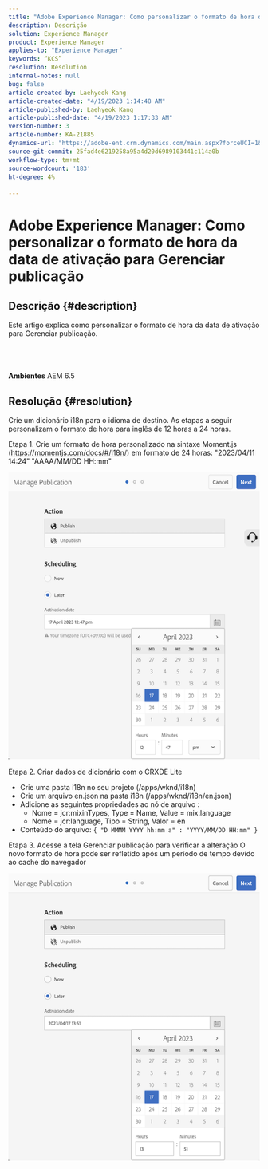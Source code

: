 ```yaml
---
title: "Adobe Experience Manager: Como personalizar o formato de hora da data de ativação para Gerenciar publicação"
description: Descrição
solution: Experience Manager
product: Experience Manager
applies-to: "Experience Manager"
keywords: “KCS”
resolution: Resolution
internal-notes: null
bug: false
article-created-by: Laehyeok Kang
article-created-date: "4/19/2023 1:14:48 AM"
article-published-by: Laehyeok Kang
article-published-date: "4/19/2023 1:17:33 AM"
version-number: 3
article-number: KA-21885
dynamics-url: "https://adobe-ent.crm.dynamics.com/main.aspx?forceUCI=1&pagetype=entityrecord&etn=knowledgearticle&id=914ea18f-4fde-ed11-a7c7-6045bd006268"
source-git-commit: 25fad4e6219258a95a4d20d6989103441c114a0b
workflow-type: tm+mt
source-wordcount: '183'
ht-degree: 4%

---
```


# Adobe Experience Manager: Como personalizar o formato de hora da data de ativação para Gerenciar publicação

## Descrição {#description}

Este artigo explica como personalizar o formato de hora da data de ativação para Gerenciar publicação.<br><br> <br><br><br>
<b>Ambientes</b>
AEM 6.5


## Resolução {#resolution}


Crie um dicionário i18n para o idioma de destino. As etapas a seguir personalizam o formato de hora para inglês de 12 horas a 24 horas.

Etapa 1. Crie um formato de hora personalizado na sintaxe Moment.js (https://momentjs.com/docs/#/i18n/) em formato de 24 horas: &quot;2023/04/11 14:24&quot; &quot;AAAA/MM/DD HH:mm&quot;

![](assets/99ac54d5-4fde-ed11-a7c7-6045bd006268.png)

Etapa 2. Criar dados de dicionário com o CRXDE Lite

- Crie uma pasta i18n no seu projeto (/apps/wknd/i18n)
- Crie um arquivo en.json na pasta i18n (/apps/wknd/i18n/en.json)
- Adicione as seguintes propriedades ao nó de arquivo :
   - Nome = jcr:mixinTypes, Type = Name, Value = mix:language
   - Nome = jcr:language, Tipo = String, Valor = en
- Conteúdo do arquivo: `{ "D MMMM YYYY hh:mm a" : "YYYY/MM/DD HH:mm" }`


Etapa 3. Acesse a tela Gerenciar publicação para verificar a alteração O novo formato de hora pode ser refletido após um período de tempo devido ao cache do navegador

![](assets/b6bd55e7-4fde-ed11-a7c7-6045bd006268.png)
